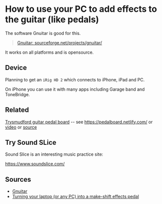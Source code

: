 ﻿# How to use your PC to add effects to the guitar (like pedals)

The software Gnuitar is good for this.

> [Gnuitar: sourceforge.net/projects/gnuitar/](https://sourceforge.net/projects/gnuitar/)

It works on all platforms and is opensource.

## Device

Planning to get an `iRig HD 2` which connects to iPhone, iPad and PC.

On iPhone you can use it with many apps including Garage band and ToneBridge.

## Related

[Trysmudford guitar pedal board](https://twitter.com/trysmudford/status/1125677232746311680?s=21) --
see <https://pedalboard.netlify.com/>
 or [video](https://www.youtube.com/watch?v=OJVmZ7hbVPQ)
 or [source](https://github.com/trys/pedalboard)

## Try Sound SLice

Sound Slice is an interesting music practice site:

<https://www.soundslice.com/>

## Sources

- [Gnuitar](https://sourceforge.net/projects/gnuitar/)
- [Turning your laptop (or any PC) into a make-shift effects pedal](http://www.effectsbay.com/2011/11/guest-post-turning-your-laptop-or-any-pc-into-a-make-shift-effects-pedal/)